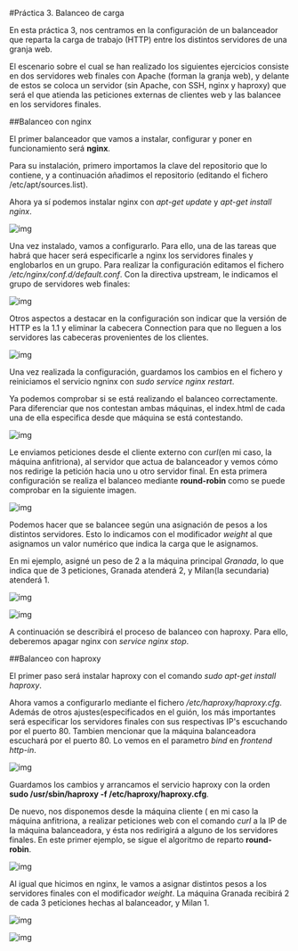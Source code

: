 #Práctica 3. Balanceo de carga

En esta práctica 3, nos centramos en la configuración de un balanceador que reparta la carga de trabajo (HTTP) entre los distintos servidores de una granja web.

El escenario sobre el cual se han realizado los siguientes ejercicios consiste en dos servidores web finales con Apache (forman la granja web), y delante de estos se coloca un servidor (sin Apache, con SSH, nginx y haproxy) que será el que atienda las peticiones externas de clientes web y las balancee en los servidores finales.

##Balanceo con nginx

El primer balanceador que vamos a instalar, configurar y poner en funcionamiento será **nginx**.

Para su instalación, primero importamos la clave del repositorio que lo contiene, y a continuación añadimos el repositorio (editando el fichero /etc/apt/sources.list).

Ahora ya sí podemos instalar nginx con *apt-get update* y *apt-get install nginx*.

![img]()

Una vez instalado, vamos a configurarlo. Para ello, una de las tareas que habrá que hacer será especificarle a nginx los servidores finales y englobarlos en un grupo. 
Para realizar la configuración editamos el fichero */etc/nginx/conf.d/default.conf*.
Con la directiva upstream, le indicamos el grupo de servidores web finales:

![img]()

Otros aspectos a destacar en la configuración son indicar que la versión de HTTP es la 1.1 y eliminar la cabecera Connection para que no lleguen a los servidores las cabeceras provenientes de los clientes.

![img]()

Una vez realizada la configuración, guardamos los cambios en el fichero y reiniciamos el servicio ngninx con *sudo service nginx restart*.

Ya podemos comprobar si se está realizando el balanceo correctamente. Para diferenciar que nos contestan ambas máquinas, el index.html de cada una de ella especifica desde que máquina se está contestando.

![img]()

Le enviamos peticiones desde el cliente externo con *curl*(en mi caso, la máquina anfitriona), al servidor que actua de balanceador y vemos cómo nos redirige la petición hacia uno u otro servidor final. En esta primera configuración se realiza el balanceo mediante **round-robin** como se puede comprobar en la siguiente imagen.

![img]()

Podemos hacer que se balancee según una asignación de pesos a los distintos servidores. Esto lo indicamos con el modificador *weight* al que asignamos un valor numérico que indica la carga que le asignamos.

En mi ejemplo, asigné un peso de 2 a la máquina principal *Granada*, lo que indica que de 3 peticiones, Granada atenderá 2, y Milan(la secundaria) atenderá 1.

![img]()

![img]()

A continuación se describirá el proceso de balanceo con haproxy. Para ello, deberemos apagar nginx con *service nginx stop*.


##Balanceo con haproxy

El primer paso será instalar haproxy con el comando *sudo apt-get install haproxy*.

Ahora vamos a configurarlo mediante el fichero */etc/haproxy/haproxy.cfg*. Además de otros ajustes(especificados en el guión, los más importantes será especificar los servidores finales con sus respectivas IP's escuchando por el puerto 80. Tambien mencionar que la máquina balanceadora escuchará por el puerto 80. Lo vemos en el parametro *bind* en *frontend http-in*.

![img]()

Guardamos los cambios y arrancamos el servicio haproxy con la orden **sudo /usr/sbin/haproxy -f /etc/haproxy/haproxy.cfg**.

De nuevo, nos disponemos desde la máquina cliente ( en mi caso la máquina anfitriona, a realizar peticiones web con el comando *curl* a la IP de la máquina balanceadora, y ésta nos redirigirá a alguno de los servidores finales. En este primer ejemplo, se sigue el algoritmo de reparto **round-robin**.

![img]()

Al igual que hicimos en nginx, le vamos a asignar distintos pesos a los servidores finales con el modificador *weight*. La máquina Granada recibirá 2 de cada 3 peticiones hechas al balanceador, y Milan 1.

![img]()

![img]()









